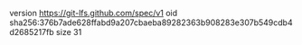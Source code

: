 version https://git-lfs.github.com/spec/v1
oid sha256:376b7ade628ffabd9a207cbaeba89282363b908283e307b549cdb4d2685217fb
size 31
